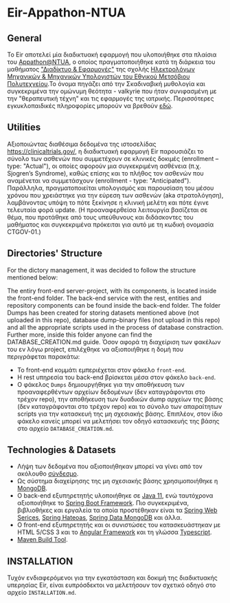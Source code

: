 # Eir-Appathon-NTUA

## General
Το Eir αποτελεί μία διαδικτυακή εφαρμογή που υλοποιήθηκε στα πλαίσια του [Appathon@NTUA](http://147.102.19.19/wordpress), ο οποίος πραγματοποιήθηκε κατά τη διάρκεια του μαθήματος ["Διαδίκτυο & Εφαρμογές"](http://ecourses.dbnet.ntua.gr/15372.html) της σχολής [Ηλεκτρολόγων Μηχανικών & Μηχανικών Υπολογιστών του Εθνικού Μετσόβιου Πολυτεχνείου](https://www.ece.ntua.gr/gr).Το όνομα πηγάζει από την Σκαδιναβική μυθολογία και συγκεκριμένα την ομώνυμη θεότητα - valkyrie που ήταν συνιφασμένη με την "θεραπευτική τέχνη" και τις εφαρμογές της ιατρικής. Περισσότερες εγκυκλοπαιδικές πληροφορίες μπορούν να βρεθούν [εδώ](https://en.wikipedia.org/wiki/Eir).

## Utilities
Αξιοποιώντας διαθέσιμα δεδομένα της ιστοσελίδας https://clinicaltrials.gov/, η διαδικτυακή εφαρμογή Eir παρουσιάζει το σύνολο των ασθενών που συμμετέχουν σε κλινικές δοκιμές (enrollment – type: "Actual"), οι οποίες αφορούν μια συγκεκριμένη ασθένεια (π.χ. Sjogren’s Syndrome), καθώς επίσης και το πλήθος τον ασθενών που αναμένεται να συμμετάσχουν (enrollment - type: "Anticipated"). Παράλληλα, πραγματοποιείται υπολογισμός και παρουσίαση του μέσου χρόνου που χρειάστηκε για την εύρεση των ασθενών (aka στρατολόγηση), λαμβάνοντας υπόψη το πότε ξεκίνησε η κλινική μελέτη και πότε έγινε τελευταία φορά update. (Η προαναφερθείσα λειτουργία βασίζεται σε θέμα, που προτάθηκε από τους υπεύθυνους και διδάσκοντες του μαθήματος και συγκεκριμένα πρόκειται για αυτό με τη κωδική ονομασία CTGOV-01.)

## Directories' Structure
For the dictory management, it was decided to follow the structure mentioned below:

The entiry front-end server-project, with its components, is located inside the front-end folder.
The back-end service with the rest, entities and repository components can be found inside the back-end folder.
The folder Dumps has been created for storing datasets mentioned above (not uploaded in this repo), database dump-binary files (not upload in this repo) and all the appropriate scripts used in the process of database constraction. Further more, inside this folder anyone can find the DATABASE_CREATION.md guide.
Όσον αφορά τη διαχείριση των φακέλων του εν λόγω project, επιλέχθηκε να αξιοποιήθηκε η δομή που περιγράφεται παρακάτω:
* Το front-end κομμάτι εμπεριέχεται στον φάκελο ```front-end```.
* Η rest υπηρεσία του back-end βρίσκεται μέσα στον φάκελο ```back-end```.
* Ο φάκελος ```Dumps``` δημιουργήθηκε για την αποθήκευση των προαναφερθέντων αρχείων δεδομένων (δεν καταγράφονται στο τρέχον repo), την αποθήκευση των δυαδικών dump αρχείων της βάσης (δεν καταγράφονται στο τρέχον repo) και το σύνολο των απαραίτητων scripts για την κατασκευή της μη σχεσιακής βάσης. Επιπλέον, στον ίδιο φάκελο κανείς μπορεί να μελετήσει τον οδηγό κατασκευής της βάσης στο αρχείο ```DATABASE_CREATION.md```.

## Technologies & Datasets

* Λήψη των δεδομένα που αξιοποιήθηκαν μπορεί να γίνει από τον ακόλουθο [σύνδεσμο](https://clinicaltrials.gov/AllPublicXML.zip).
* Ως σύστημα διαχείρησης της μη σχεσιακής βάσης χρησιμοποιήθηκε η [MongoDB](https://www.mongodb.com/).
* Ο back-end εξυπηρετητής υλοποιήθηκε σε [Java 11](https://www.oracle.com/java/technologies/javase-jdk11-downloads.html), ενώ ταυτόχρονα αξιοποιήθηκε το [Spring Boot Framework](https://spring.io/projects/spring-boot). Πιο συγκεκριμένα, βιβλιοθήκες και εργαλεία τα οποία προστέθηκαν είναι τα [Spring Web Serices](https://spring.io/projects/spring-ws), [Spring Hateoas](https://spring.io/projects/spring-hateoas), [Spring Data MongoDB](https://spring.io/projects/spring-data-mongodb) και άλλα.
* Ο front-end εξυπηρετητής και οι συνιστώσες του κατασκευάστηκαν με HTML 5/CSS 3 και το [Angular Framework](https://angular.io/) και τη γλώσσα [Typescript](https://www.typescriptlang.org/).
* [Maven Build Tool](https://maven.apache.org/).

## INSTALLATION

Τυχόν ενδιαφερόμενοι για την εγκατάσταση και δοκιμή της διαδικτυακής υπερησίας Eir, είναι ευπρόσδεκτοι να μελετήσουν τον σχετικό οδηγό στο αρχείο ```INSTALLATION.md```.
